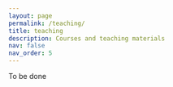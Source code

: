 ```yaml
---
layout: page
permalink: /teaching/
title: teaching
description: Courses and teaching materials
nav: false
nav_order: 5
---
```


To be done

<!--

For now, this page is assumed to be a static description of your courses. You can convert it to a collection similar to `_projects/` so that you can have a dedicated page for each course.

Organize your courses by years, topics, or universities, however you like!

-->
